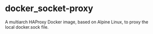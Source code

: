 # docker_socket-proxy
A multiarch HAProxy Docker image, based on Alpine Linux, to proxy the local docker.sock file.
